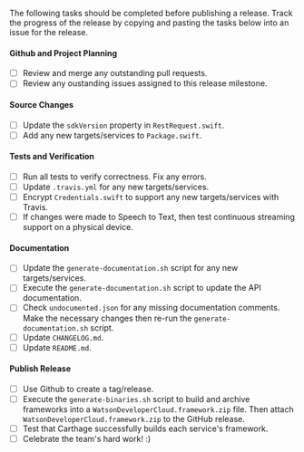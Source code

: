The following tasks should be completed before publishing a release. Track the progress of the release by copying and pasting the tasks below into an issue for the release.

#### Github and Project Planning

- [ ] Review and merge any outstanding pull requests.
- [ ] Review any oustanding issues assigned to this release milestone.

#### Source Changes

- [ ] Update the `sdkVersion` property in `RestRequest.swift`.
- [ ] Add any new targets/services to `Package.swift`.

#### Tests and Verification

- [ ] Run all tests to verify correctness. Fix any errors.
- [ ] Update `.travis.yml` for any new targets/services.
- [ ] Encrypt `Credentials.swift` to support any new targets/services with Travis.
- [ ] If changes were made to Speech to Text, then test continuous streaming support on a physical device.

#### Documentation

- [ ] Update the `generate-documentation.sh` script for any new targets/services.
- [ ] Execute the `generate-documentation.sh` script to update the API documentation.
- [ ] Check `undocumented.json` for any missing documentation comments. Make the necessary changes then re-run the `generate-documentation.sh` script.
- [ ] Update `CHANGELOG.md`.
- [ ] Update `README.md`.

#### Publish Release

- [ ] Use Github to create a tag/release.
- [ ] Execute the `generate-binaries.sh` script to build and archive frameworks into a `WatsonDeveloperCloud.framework.zip` file. Then attach `WatsonDeveloperCloud.framework.zip` to the GitHub release.
- [ ] Test that Carthage successfully builds each service's framework.
- [ ] Celebrate the team's hard work! :)
